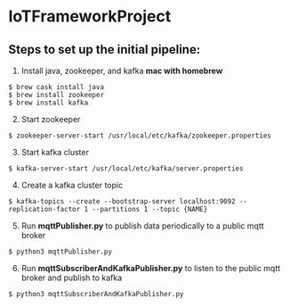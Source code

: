 # IoTFrameworkProject

## Steps to set up the initial pipeline:
1. Install java, zookeeper, and kafka
**mac with homebrew**
```
$ brew cask install java
$ brew install zookeeper
$ brew install kafka
```
2. Start zookeeper
```
$ zookeeper-server-start /usr/local/etc/kafka/zookeeper.properties
```
3. Start kafka cluster
```
$ kafka-server-start /usr/local/etc/kafka/server.properties
```
4. Create a kafka cluster topic
```
$ kafka-topics --create --bootstrap-server localhost:9092 --replication-factor 1 --partitions 1 --topic {NAME}
```
5. Run **mqttPublisher.py** to publish data periodically to a public mqtt broker
```
$ python3 mqttPublisher.py
```
6. Run **mqttSubscriberAndKafkaPublisher.py** to listen to the public mqtt broker and publish to kafka
```
$ python3 mqttSubscriberAndKafkaPublisher.py
```
